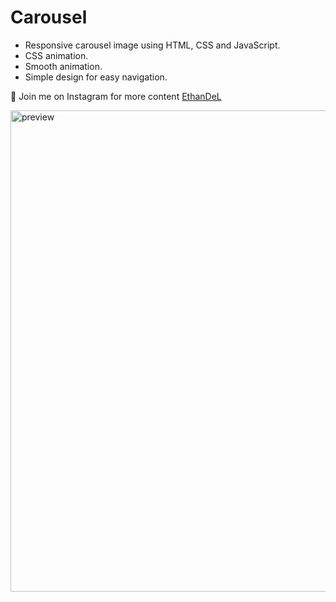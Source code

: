 # Carousel

* Responsive carousel image using HTML, CSS and JavaScript.
* CSS animation.
* Smooth animation.
* Simple design for easy navigation.

🤍 Join me on Instagram for more content [EthanDeL](https://www.instagram.com/ethan_del_code/)

<img width="770" alt="preview" src="https://github.com/user-attachments/assets/670d30a6-21c1-4142-b6da-0a08c410afba">
